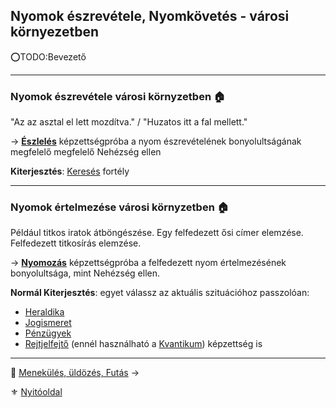 ## Nyomok észrevétele, Nyomkövetés - városi környezetben

⭕TODO:Bevezető

---
### Nyomok észrevétele városi környzetben 🏠

"Az az asztal el lett mozdítva." / "Huzatos itt a fal mellett."

→ **[Észlelés](kepzettsegek.primer.altalanos/eszleles.md)** képzettségpróba a nyom észrevételének bonyolultságának megfelelő megfelelő Nehézség ellen

**Kiterjesztés**: [Keresés](fortelyok.altalanos/kereses.md) fortély

---
### Nyomok értelmezése városi környzetben 🏠

Például titkos iratok átböngészése. Egy felfedezett ősi címer elemzése. Felfedezett titkosírás elemzése.

→ **[Nyomozás](kepzettsegek.primer.altalanos/nyomozas.md)** képzettségpróba a felfedezett nyom értelmezésének bonyolultsága, mint Nehézség ellen.

**Normál Kiterjesztés**: egyet válassz az aktuális szituációhoz passzolóan:
  - [Heraldika](fortelyok.szabad/heraldika.md)
  - [Jogismeret](fortelyok.szabad/jogismeret.md)
  - [Pénzügyek](fortelyok.szabad/penzugyek.md)
  - [Rejtjelfejtő](fortelyok.szabad/rejtjelfejto.md)  (ennél használható a [Kvantikum](kepzettsegek.szekunder/kvantikum.md)) képzettség is

---

🔗 [Menekülés, üldözés, Futás](153_menekules_uldozes_futas.md) →

⚜️ [Nyitóoldal](start.md)
